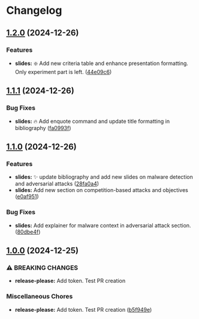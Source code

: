# Changelog

## [1.2.0](https://github.com/onlyidev/course_work_slides/compare/v1.1.1...v1.2.0) (2024-12-26)


### Features

* **slides:** :sparkle: Add new criteria table and enhance presentation formatting. Only experiment part is left. ([44e09c6](https://github.com/onlyidev/course_work_slides/commit/44e09c6533329d0033001b6a4574a03941521237))

## [1.1.1](https://github.com/onlyidev/course_work_slides/compare/v1.1.0...v1.1.1) (2024-12-26)


### Bug Fixes

* **slides:** :fire: Add enquote command and update title formatting in bibliography ([fa0993f](https://github.com/onlyidev/course_work_slides/commit/fa0993fb9f75b40428d5d6999f0d73c4b0ae1348))

## [1.1.0](https://github.com/onlyidev/course_work_slides/compare/v1.0.0...v1.1.0) (2024-12-26)


### Features

* **slides:** :sparkles: update bibliography and add new slides on malware detection and adversarial attacks ([28fa0a4](https://github.com/onlyidev/course_work_slides/commit/28fa0a4ee283a98d0f252189a641d4bb02b01bb9))
* **slides:** Add new section on competition-based attacks and objectives ([e0af951](https://github.com/onlyidev/course_work_slides/commit/e0af951930fa7f86c1909f4b25e5be3226a27c42))


### Bug Fixes

* **slides:** Add explainer for malware context in adversarial attack section. ([80dbe4f](https://github.com/onlyidev/course_work_slides/commit/80dbe4fe57636839dc5d48fa54e2894d540e7302))

## [1.0.0](https://github.com/onlyidev/course_work_slides/compare/v0.0.0...v1.0.0) (2024-12-25)


### ⚠ BREAKING CHANGES

* **release-please:** Add token. Test PR creation

### Miscellaneous Chores

* **release-please:** Add token. Test PR creation ([b5f949e](https://github.com/onlyidev/course_work_slides/commit/b5f949e8dc9b92f041266ba32086ce68eaa07418))
